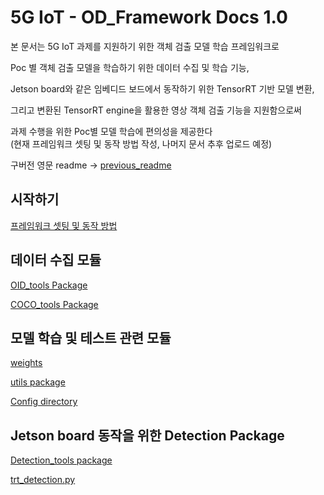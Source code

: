 # 5G IoT - OD_Framework Docs 1.0

본 문서는 5G IoT 과제를 지원하기 위한 객체 검출 모델 학습 프레임워크로

Poc 별 객체 검출 모델을 학습하기 위한 데이터 수집 및 학습 기능,

Jetson board와 같은 임베디드 보드에서 동작하기 위한 TensorRT 기반 모델 변환,

그리고 변환된 TensorRT engine을 활용한 영상 객체 검출 기능을 지원함으로써 

과제 수행을 위한 Poc별 모델 학습에 편의성을 제공한다  
(현재 프레임워크 셋팅 및 동작 방법 작성, 나머지 문서 추후 업로드 예정)
  
구버전 영문 readme -> 
[previous_readme](Documentation/previous_readme.md)

## 시작하기

[프레임워크 셋팅 및 동작 방법 ](Documentation/framework_setting_run.md)

## 데이터 수집 모듈

[OID_tools Package ](Documentation/OID_tools_package.md)

[COCO_tools Package](Documentation/COCO_tools_package.md)

## 모델 학습 및 테스트 관련 모듈

[weights](Documentation/weights.md)

[utils package ](Documentation/utils_package.md)

[Config directory ](Documentation/Config_directory.md)

## Jetson board 동작을 위한 Detection Package

[Detection_tools package ](Documentation/Detection_tools_package.md)

[trt_detection.py](Documentation/trt_detection.md)